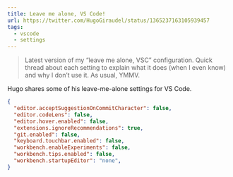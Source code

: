 ```yaml
---
title: Leave me alone, VS Code!
url: https://twitter.com/HugoGiraudel/status/1365237163105939457
tags:
  - vscode
  - settings
---
```


> Latest version of my “leave me alone, VSC” configuration. Quick thread about each setting to explain what it does (when I even know) and why I don’t use it. As usual, YMMV.

Hugo shares some of his leave-me-alone settings for VS Code.

```json
{
  "editor.acceptSuggestionOnCommitCharacter": false,
  "editor.codeLens": false,
  "editor.hover.enabled": false,
  "extensions.ignoreRecommendations": true,
  "git.enabled": false,
  "keyboard.touchbar.enabled": false,
  "workbench.enableExperiments": false,
  "workbench.tips.enabled": false,
  "workbench.startupEditor": "none",
}
```
